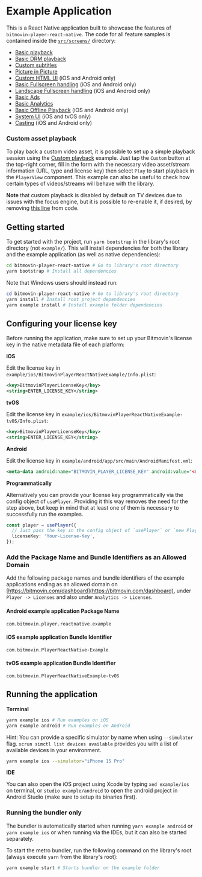 # Example Application

This is a React Native application built to showcase the features of `bitmovin-player-react-native`. The code for all feature samples is contained
inside the [`src/screens/`](https://github.com/bitmovin/bitmovin-player-react-native/tree/development/example/src/screens) directory:

- [Basic playback](https://github.com/bitmovin/bitmovin-player-react-native/blob/development/example/src/screens/BasicPlayback.tsx)
- [Basic DRM playback](https://github.com/bitmovin/bitmovin-player-react-native/blob/development/example/src/screens/BasicDrmPlayback.tsx)
- [Custom subtitles](https://github.com/bitmovin/bitmovin-player-react-native/blob/development/example/src/screens/SubtitlePlayback.tsx)
- [Picture in Picture](https://github.com/bitmovin/bitmovin-player-react-native/blob/development/example/src/screens/BasicPictureInPicture.tsx)
- [Custom HTML UI](https://github.com/bitmovin/bitmovin-player-react-native/blob/development/example/src/screens/CustomHtmlUi.tsx) (iOS and Android only)
- [Basic Fullscreen handling](https://github.com/bitmovin/bitmovin-player-react-native/blob/development/example/src/screens/BasicFullscreenHandling.tsx) (iOS and Android only)
- [Landscape Fullscreen handling](https://github.com/bitmovin/bitmovin-player-react-native/blob/development/example/src/screens/LandscapeFullscreenHandling.tsx) (iOS and Android only)
- [Basic Ads](https://github.com/bitmovin/bitmovin-player-react-native/blob/development/example/src/screens/BasicAds.tsx)
- [Basic Analytics](https://github.com/bitmovin/bitmovin-player-react-native/blob/development/example/src/screens/BasicAnalytics.tsx)
- [Basic Offline Playback](https://github.com/bitmovin/bitmovin-player-react-native/blob/development/example/src/screens/OfflinePlayback.tsx) (iOS and Android only)
- [System UI](https://github.com/bitmovin/bitmovin-player-react-native/blob/development/example/src/screens/SystemUi.tsx) (iOS and tvOS only)
- [Casting](https://github.com/bitmovin/bitmovin-player-react-native/blob/development/example/src/screens/Casting.tsx) (iOS and Android only)

### Custom asset playback

To play back a custom video asset, it is possible to set up a simple playback session using the [Custom playback](https://github.com/bitmovin/bitmovin-player-react-native/blob/development/example/src/screens/CustomPlayback.tsx) example. Just tap the `Custom` button at the top-right corner, fill in the form with the necessary video asset/stream information (URL, type and license key) then select `Play` to start playback in the `PlayerView` component. This example can also be useful to check how certain types of videos/streams will behave with the library.

**Note** that custom playback is disabled by default on TV devices due to issues with the focus engine, but it is possible to re-enable it, if desired, by removing [this line](https://github.com/bitmovin/bitmovin-player-react-native/blob/development/example/src/App.tsx#L130) from code.

## Getting started

To get started with the project, run `yarn bootstrap` in the library's root directory (not `example/`). This will install dependencies for both the library and the example application (as well as native dependencies):

```sh
cd bitmovin-player-react-native # Go to library's root directory
yarn bootstrap # Install all dependencies
```

Note that Windows users should instead run:

```powershell
cd bitmovin-player-react-native # Go to library's root directory
yarn install # Install root project dependencies
yarn example install # Install example folder dependencies
```

## Configuring your license key

Before running the application, make sure to set up your Bitmovin's license key in the native metadata file of each platform:

**iOS**

Edit the license key in `example/ios/BitmovinPlayerReactNativeExample/Info.plist`:

```xml
<key>BitmovinPlayerLicenseKey</key>
<string>ENTER_LICENSE_KEY</string>
```

**tvOS**

Edit the license key in `example/ios/BitmovinPlayerReactNativeExample-tvOS/Info.plist`:

```xml
<key>BitmovinPlayerLicenseKey</key>
<string>ENTER_LICENSE_KEY</string>
```

**Android**

Edit the license key in `example/android/app/src/main/AndroidManifest.xml`:

```xml
<meta-data android:name="BITMOVIN_PLAYER_LICENSE_KEY" android:value="<ENTER_LICENSE_KEY>" />
```

**Programmatically**

Alternatively you can provide your license key programmatically via the config object of `usePlayer`. Providing it this way removes the need for the step above, but keep in mind that at least one of them is necessary to successfully run the examples.

```ts
const player = usePlayer({
  // Just pass the key in the config object of `usePlayer` or `new Player()` in each example
  licenseKey: 'Your-License-Key',
});
```

### Add the Package Name and Bundle Identifiers as an Allowed Domain

Add the following package names and bundle identifiers of the example applications ending as an allowed domain on [https://bitmovin.com/dashboard](https://bitmovin.com/dashboard), under `Player -> Licenses` and also under `Analytics -> Licenses`.

#### Android example application Package Name

```
com.bitmovin.player.reactnative.example
```

#### iOS example application Bundle Identifier

```
com.bitmovin.PlayerReactNative-Example
```

#### tvOS example application Bundle Identifier

```
com.bitmovin.PlayerReactNativeExample-tvOS
```

## Running the application

**Terminal**

```sh
yarn example ios # Run examples on iOS
yarn example android # Run examples on Android
```

Hint: You can provide a specific simulator by name when using `--simulator` flag. `xcrun simctl list devices available` provides you with a list of available devices in your environment.

```sh
yarn example ios --simulator="iPhone 15 Pro"
```

**IDE**

You can also open the iOS project using Xcode by typing `xed example/ios` on terminal, or `studio example/android` to open the android project in Android Studio (make sure to setup its binaries first).

### Running the bundler only

The bundler is automatically started when running `yarn example android` or `yarn example ios` or when running via the IDEs, but it can also be started separately.

To start the metro bundler, run the following command on the library's root (always execute `yarn` from the library's root):

```sh
yarn example start # Starts bundler on the example folder
```
